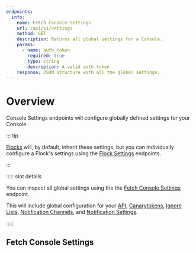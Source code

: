 ```yaml
---
endpoints:
  info:
    name: Fetch Console Settings
    url: /api/v1/settings
    method: GET
    description: Returns all global settings for a Console.
    params:
      - name: auth_token
        required: true
        type: string
        description: A valid auth token
    response: JSON structure with all the global settings.
---
```


# Overview
 
Console Settings endpoints will configure globally defined settings for your Console. 

::: tip 

[Flocks](/guide/terminology.html#flocks) will, by default, inherit these settings, but you
can individually configure a Flock's settings using the [Flock Settings](/flocks-settings/overview.html) endpoints.

:::
  
<APIEndpoints :endpoints="$page.frontmatter.endpoints" :path="$page.regularPath">

::::: slot details

You can inspect all global settings using the the [Fetch Console Settings](#fetch-console-settings) endpoint.

This will include global configuration for your [API](/console-settings/api.html), [Canarytokens](/console-settings/canarytokens.html), [Ignore Lists](/console-settings/ignore-lists.html),
[Notification Channels](/console-settings/notification-channels.html), and [Notification Settings](/console-settings/notification-settings.html).

:::::

</APIEndpoints>

## Fetch Console Settings

<APIDetails :endpoint="$page.frontmatter.endpoints.info">
</APIDetails>


